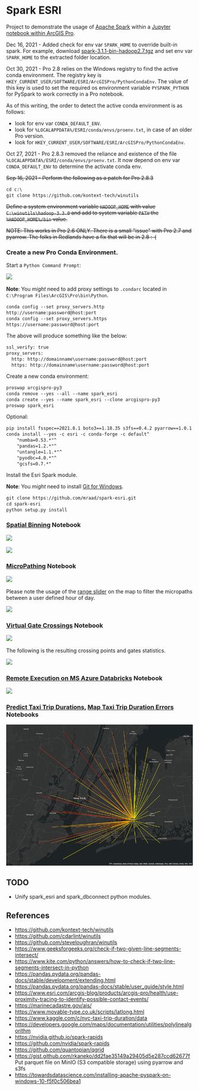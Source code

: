 # Spark ESRI

Project to demonstrate the usage of [Apache Spark](https://spark.apache.org/) within a [Jupyter notebook within ArcGIS Pro](https://pro.arcgis.com/en/pro-app/arcpy/get-started/pro-notebooks.htm).

Dec 16, 2021 - Added check for env var `SPARK_HOME` to override built-in spark. For example, download [spark-3.1.1-bin-hadoop2.7.tgz](https://archive.apache.org/dist/spark/spark-3.1.1/spark-3.1.1-bin-hadoop2.7.tgz) and set env var `SPARK_HOME` to the extracted folder location.

Oct 30, 2021 - Pro 2.8 relies on the Windows registry to find the active conda environment. The registry key is `HKEY_CURRENT_USER/SOFTWARE/ESRI/ArcGISPro/PythonCondaEnv`. The value of this key is used to set the required os environment variable `PYSPARK_PYTHON` for PySpark to work correctly in a Pro notebook.

As of this writing, the order to detect the active conda environment is as follows:

- look for env var `CONDA_DEFAULT_ENV`.
- look for `%LOCALAPPDATA%/ESRI/conda/envs/proenv.txt`, in case of an older Pro version.
- look for `HKEY_CURRENT_USER/SOFTWARE/ESRI/ArcGISPro/PythonCondaEnv`.

Oct 27, 2021 - Pro 2.8.3 removed the reliance and existence of the file `%LOCALAPPDATA%/ESRI/conda/envs/proenv.txt`. It now depend on env var `CONDA_DEFAULT_ENV` to determine the activate conda env.

~~Sep 16, 2021 - Perform the following as a patch for Pro 2.8.3~~

```commandline
cd c:\
git clone https://github.com/kontext-tech/winutils
```

~~Define a system environment variable `HADOOP_HOME` with value `C:\winutils\hadoop-3.3.0` and add to system variable `PATH` the `%HADOOP_HOME%/bin` value.~~

~~NOTE: This works in Pro 2.6 ONLY. There is a small "issue" with Pro 2.7 and pyarrow. The folks in Redlands have a fix that will be in 2.8 :-(~~

### Create a new Pro Conda Environment.

Start a `Python Command Prompt`:

![](media/Command.png)

**Note**: You _might_ need to add proxy settings to `.condarc` located in `C:\Program Files\ArcGIS\Pro\bin\Python`.

```commandline
conda config --set proxy_servers.http http://username:password@host:port
conda config --set proxy_servers.https https://username:password@host:port
```

The above will produce something like the below:

```text
ssl_verify: true
proxy_servers:
  http: http://domainname\username:password@host:port
  https: http://domainname\username:password@host:port
```

Create a new conda environment:

```commandline
proswap arcgispro-py3
conda remove --yes --all --name spark_esri
conda create --yes --name spark_esri --clone arcgispro-py3
proswap spark_esri
```

Optional:

```
pip install fsspec==2021.8.1 boto3==1.18.35 s3fs==0.4.2 pyarrow==1.0.1
conda install --yes -c esri -c conda-forge -c default^
    "numba=0.53.*"^
    "pandas=1.2.*"^
    "untangle=1.1.*"^
    "pyodbc=4.0.*"^
    "gcsfs=0.7.*"        
```

Install the Esri Spark module.

**Note**: You _might_ need to install [Git for Windows](https://gitforwindows.org).

```commandline
git clone https://github.com/mraad/spark-esri.git
cd spark-esri
python setup.py install
```

### [Spatial Binning](spark_esri.ipynb) Notebook

![](media/Notebook.png)

![](media/Pro1.png)

### [MicroPathing](micro_path.ipynb) Notebook

![](media/Micropath1.png)

Please note the usage of the [range slider](https://pro.arcgis.com/en/pro-app/help/mapping/range/get-started-with-the-range-slider.htm) on the map to filter the micropaths between a user defined hour of day.

![](media/Micropath2.png)

### [Virtual Gate Crossings](virtual_gates.ipynb) Notebook

![](media/Gates1.png)

The following is the resulting crossing points and gates statistics.

![](media/Gates2.png)

### [Remote Execution on MS Azure Databricks](spark_dbconnect.ipynb) Notebook

![](media/Cluster.png)

### [Predict Taxi Trip Durations](taxi_trips_duration_train.ipynb), [Map Taxi Trip Duration Errors](taxi_trips_duration_error.ipynb) Notebooks

![](media/TripErrors.png)

## TODO

- Unify spark_esri and spark_dbconnect python modules.

## References

- https://github.com/kontext-tech/winutils
- https://github.com/cdarlint/winutils
- https://github.com/steveloughran/winutils
- https://www.geeksforgeeks.org/check-if-two-given-line-segments-intersect/
- https://www.kite.com/python/answers/how-to-check-if-two-line-segments-intersect-in-python
- https://pandas.pydata.org/pandas-docs/stable/development/extending.html
- https://pandas.pydata.org/pandas-docs/stable/user_guide/style.html
- https://www.esri.com/arcgis-blog/products/arcgis-pro/health/use-proximity-tracing-to-identify-possible-contact-events/
- https://marinecadastre.gov/ais/
- https://www.movable-type.co.uk/scripts/latlong.html
- https://www.kaggle.com/c/nyc-taxi-trip-duration/data
- https://developers.google.com/maps/documentation/utilities/polylinealgorithm
- https://nvidia.github.io/spark-rapids
- https://github.com/nvidia/spark-rapids
- https://github.com/quantopian/qgrid
- https://gist.github.com/rkaneko/dd2fae35149a29405d5e287ccd62677f Put parquet file on MinIO (S3 compatible storage) using pyarrow and s3fs
- https://towardsdatascience.com/installing-apache-pyspark-on-windows-10-f5f0c506bea1
